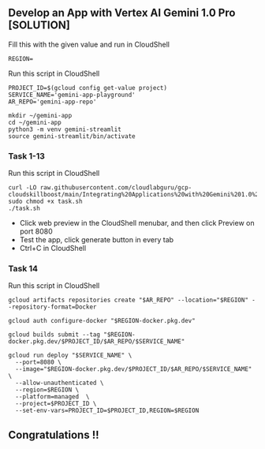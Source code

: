 ## Develop an App with Vertex AI Gemini 1.0 Pro [SOLUTION]

Fill this with the given value and run in CloudShell
```
REGION=
```
Run this script in CloudShell
```
PROJECT_ID=$(gcloud config get-value project)
SERVICE_NAME='gemini-app-playground' 
AR_REPO='gemini-app-repo'

mkdir ~/gemini-app
cd ~/gemini-app
python3 -m venv gemini-streamlit
source gemini-streamlit/bin/activate
```
### Task 1-13
Run this script in CloudShell
```
curl -LO raw.githubusercontent.com/cloudlabguru/gcp-cloudskillboost/main/Integrating%20Applications%20with%20Gemini%201.0%20Pro%20on%20Google%20Cloud/Develop%20an%20App%20with%20Vertex%20AI%20Gemini%201.0%20Pro/task.sh
sudo chmod +x task.sh
./task.sh
```
* Click web preview in the CloudShell menubar, and then click Preview on port 8080
* Test the app, click generate button in every tab
* Ctrl+C in CloudShell

### Task 14
Run this script in CloudShell
```
gcloud artifacts repositories create "$AR_REPO" --location="$REGION" --repository-format=Docker

gcloud auth configure-docker "$REGION-docker.pkg.dev"

gcloud builds submit --tag "$REGION-docker.pkg.dev/$PROJECT_ID/$AR_REPO/$SERVICE_NAME"

gcloud run deploy "$SERVICE_NAME" \
  --port=8080 \
  --image="$REGION-docker.pkg.dev/$PROJECT_ID/$AR_REPO/$SERVICE_NAME" \
  --allow-unauthenticated \
  --region=$REGION \
  --platform=managed  \
  --project=$PROJECT_ID \
  --set-env-vars=PROJECT_ID=$PROJECT_ID,REGION=$REGION
```
## Congratulations !! 
